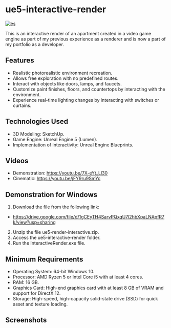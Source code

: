 # ue5-interactive-render

[![es](https://img.shields.io/badge/lang-es-yellow.svg)](https://github.com/hernanhawryluk/ue5-interactive-render/blob/main/README.es.md)

This is an interactive render of an apartment created in a video game engine as part of my previous experience as a renderer and is now a part of my portfolio as a developer.

## Features

- Realistic photorealistic environment recreation.
- Allows free exploration with no predefined routes.
- Interact with objects like doors, lamps, and faucets.
- Customize paint finishes, floors, and countertops by interacting with the environment.
- Experience real-time lighting changes by interacting with switches or curtains.

## Technologies Used

- 3D Modeling: SketchUp.
- Game Engine: Unreal Engine 5 (Lumen).
- Implementation of interactivity: Unreal Engine Blueprints.

## Videos

- Demonstration: https://youtu.be/7X-eYt_Ll30
- Cinematic: https://youtu.be/jFY9ru9SmYc

## Demonstration for Windows

1. Download the file from the following link:

- https://drive.google.com/file/d/1gCEyTH4SarvPQxqU7l2hbXpaLNApfR7k/view?usp=sharing

2. Unzip the file ue5-render-interactive.zip.
3. Access the ue5-interactive-render folder.
4. Run the InteractiveRender.exe file.

## Minimum Requirements

- Operating System: 64-bit Windows 10.
- Processor: AMD Ryzen 5 or Intel Core i5 with at least 4 cores.
- RAM: 16 GB.
- Graphics Card: High-end graphics card with at least 8 GB of VRAM and support for DirectX 12.
- Storage: High-speed, high-capacity solid-state drive (SSD) for quick asset and texture loading.

## Screenshots

